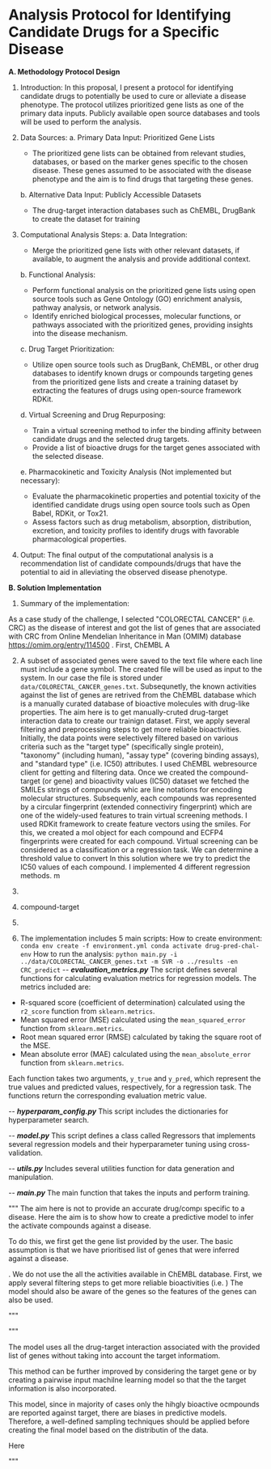 # Analysis Protocol for Identifying Candidate Drugs for a Specific Disease

**A. Methodology Protocol Design**

1. Introduction:
   In this proposal, I present a protocol for identifying candidate drugs to potentially be used to cure or alleviate a disease phenotype. The protocol utilizes prioritized gene lists as one of the primary data inputs. Publicly available open source databases and tools will be used to perform the analysis.

2. Data Sources:
   a. Primary Data Input: Prioritized Gene Lists
      - The prioritized gene lists can be obtained from relevant studies, databases, or based on the marker genes specific to the chosen disease. These genes assumed to be associated with the disease phenotype and the aim is to find drugs that targeting these genes. 

   b. Alternative Data Input: Publicly Accessible Datasets
      - The drug-target interaction databases such as ChEMBL, DrugBank to create the dataset for training

3. Computational Analysis Steps:
   a. Data Integration:
      - Merge the prioritized gene lists with other relevant datasets, if available, to augment the analysis and provide additional context.

   b. Functional Analysis:
      - Perform functional analysis on the prioritized gene lists using open source tools such as Gene Ontology (GO) enrichment analysis, pathway analysis, or network analysis.
      - Identify enriched biological processes, molecular functions, or pathways associated with the prioritized genes, providing insights into the disease mechanism.

   c. Drug Target Prioritization:
      - Utilize open source tools such as DrugBank, ChEMBL, or other drug databases to identify known drugs or compounds targeting genes from the prioritized gene lists and create a training dataset by extracting the features of drugs using open-source framework RDKit.
    
   d. Virtual Screening and Drug Repurposing:
      - Train a virtual screening method to infer the binding affinity between candidate drugs and the selected drug targets.
      - Provide a list of bioactive drugs for the target genes associated with the selected disease.

   e. Pharmacokinetic and Toxicity Analysis (Not implemented but necessary):
      - Evaluate the pharmacokinetic properties and potential toxicity of the identified candidate drugs using open source tools such as Open Babel, RDKit, or Tox21.
      - Assess factors such as drug metabolism, absorption, distribution, excretion, and toxicity profiles to identify drugs with favorable pharmacological properties.

4. Output:
   The final output of the computational analysis is a recommendation list of candidate compounds/drugs that have the potential to aid in alleviating the observed disease phenotype.

**B. Solution Implementation**
1. Summary of the implementation:

As a case study of the challenge, I selected "COLORECTAL CANCER" (i.e. CRC) as the disease of interest and got the list of genes that are associated with CRC from  Online Mendelian Inheritance in Man (OMIM) database https://omim.org/entry/114500 . First, ChEMBL A

2. A subset of associated genes were saved to the text file where each line must include a gene symbol. The created file will be used as input to the system. In our case the file is stored under `data/COLORECTAL_CANCER_genes.txt`. Subsequnetly, the known activities against the list of genes are retrived from the ChEMBL database which is a manually curated database of bioactive molecules with drug-like properties. The aim here is to get manually-cruted drug-target interaction data to create our trainign dataset. First, we apply several filtering and preprocessing steps to get more reliable bioactivities. Initially, the data points were selectively filtered based on various criteria such as the "target type" (specifically single protein), "taxonomy" (including human), "assay type" (covering binding assays), and "standard type" (i.e. IC50) attributes. I used ChEMBL webresource client for getting and filtering data. Once we created the compound-target (or gene) and bioactivity values (IC50) dataset we fetched the SMILEs strings of compounds whic are line notations for encoding molecular structures. Subsequenly, each compounds was represented by a circular fingerprint (extended connectiviry fingerprint) which are one of the widely-used features to train virtual screening methods. I used RDKit framework to create feature vectors using the smiles. For this, we created a mol object for each compound and ECFP4 fingerprints were created for each compound.
Virtual screening can be considered as a classification or a regression task. We can determine a threshold value to convert
In this solution where we try to predict the IC50 values of each compound.
I implemented 4 different regression methods.  m  
4.
5. compound-target 

6. 
7. The implementation includes 5 main scripts:
How to create environment:
`
conda env create -f environment.yml
conda activate drug-pred-chal-env
`
How to run the analysis:
`
python main.py -i ../data/COLORECTAL_CANCER_genes.txt -m SVR -o ../results -en CRC_predict
`
-- **_evaluation_metrics.py_**
The script defines several functions for calculating evaluation metrics for regression models. The metrics included are:

- R-squared score (coefficient of determination) calculated using the `r2_score` function from `sklearn.metrics`.
- Mean squared error (MSE) calculated using the `mean_squared_error` function from `sklearn.metrics`.
- Root mean squared error (RMSE) calculated by taking the square root of the MSE.
- Mean absolute error (MAE) calculated using the `mean_absolute_error` function from `sklearn.metrics`.

Each function takes two arguments, `y_true` and `y_pred`, which represent the true values and predicted values, respectively, for a regression task. The functions return the corresponding evaluation metric value.

-- **_hyperparam_config.py_**
This script includes the dictionaries for hyperparameter search.

-- **_model.py_**
This script defines a class called Regressors that implements several regression models and their hyperparameter tuning using cross-validation. 

-- **_utils.py_**
Includes several utilities function for data generation and manipulation. 

-- **_main.py_**
The main function that takes the inputs and perform training.



"""
The aim here is not to provide an accurate drug/compı specific to a disease. Here the aim is to show how to create a predictive model to infer the activate compounds against a disease.

To do this, we first get the gene list provided by the user. 
The basic assumption is that we have prioritised list of genes that were inferred against a disease. 


 . We do not use the all the activities available in ChEMBL database. First, we apply several filtering steps 
to get more reliable bioactivities (i.e. )
The model should also be aware of the genes so the features of the genes can also be used. 

"""

"""

The model uses all the drug-target interaction associated with the provided list of genes without taking into account the target informatiom. 

This method can be further improved by considering the target gene or by creating a pairwise input machilne learning model so that the the target 
information is also incorporated. 

This model, since in majority of cases only the hihgly bioactive ocmpounds are reported against target, there are biases in predictive models. Therefore, 
a well-defined sampling techniques should be applied before creating the final model based on the distributin of the data. 


Here

"""

